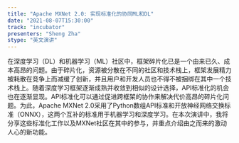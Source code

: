 ```yaml
---
title: "Apache MXNet 2.0: 实现标准化的协同ML和DL"
date: "2021-08-07T15:30:00" 
track: "incubator"
presenters: "Sheng Zha"
stype: "英文演讲"
---
```

在深度学习（DL）和机器学习（ML）社区中，框架碎片化已是一个由来已久、成本高昂的问题。由于碎片化，资源被分散在不同的社区和技术栈上，框架发展精力被耗散在竞争上而减缓了创新，并且用户和开发人员也不得不被捆绑在其中一个技术栈上。随着深度学习框架逐渐成熟并收敛到相似的设计选择，API标准化的机会也在逐渐显现。API标准化可以通过促进跨框架的协作来解决代价高昂的碎片化问题。为此，Apache
MXNet 2.0采用了Python数组API标准和开放神经网络交换标准（ONNX），这两个互补的标准用于机器学习和深度学习。在本次演讲中，我将分享这些标准化工作以及MXNet社区在其中的参与，并重点介绍由之而来的激动人心的新功能。